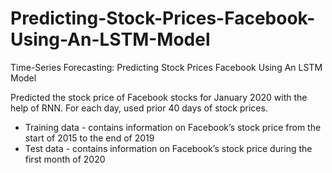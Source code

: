 # Predicting-Stock-Prices-Facebook-Using-An-LSTM-Model
Time-Series Forecasting: Predicting Stock Prices Facebook Using An LSTM Model

Predicted the stock price of Facebook stocks for January 2020 with the help of RNN. For each day, used prior 40 days of stock prices.


* Training data   - contains information on Facebook’s stock price from the start of 2015 to the end of 2019
* Test data       - contains information on Facebook’s stock price during the first month of 2020
